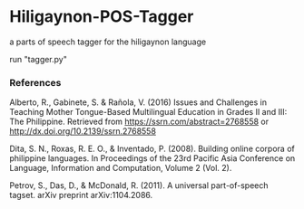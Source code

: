 # Hiligaynon-POS-Tagger
a parts of speech tagger for the hiligaynon language

run "tagger.py"


### References

Alberto, R., Gabinete, S. &amp; Rañola, V. (2016) Issues and Challenges in Teaching Mother Tongue-Based Multilingual Education in Grades II and III: The
  Philippine. Retrieved from
  https://ssrn.com/abstract=2768558 or
  http://dx.doi.org/10.2139/ssrn.2768558

Dita, S. N., Roxas, R. E. O., &amp; Inventado, P. (2008).
  Building online corpora of philippine languages.
  In Proceedings of the 23rd Pacific Asia
  Conference on Language, Information and
  Computation, Volume 2 (Vol. 2).

Petrov, S., Das, D., &amp; McDonald, R. (2011). A universal
  part-of-speech tagset. arXiv preprint
  arXiv:1104.2086.
